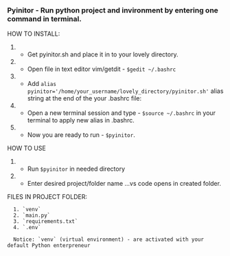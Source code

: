 ### Pyinitor - Run python project and invironment by entering one command in terminal.

HOW TO INSTALL:
1. - Get pyinitor.sh and place it in to your lovely directory.
2. - Open file in text editor vim/getdit   -  `$gedit ~/.bashrc`
6. - Add `alias pyinitor='/home/your_username/lovely_directory/pyinitor.sh'`  alias string  at the end of the your .bashrc file:    
7. - Open a new terminal session and type - `$source ~/.bashrc`     in your terminal to apply new alias in .bashrc. 
8. - Now you are ready to run - `$pyinitor`.

HOW TO USE
1. - Run `$pyinitor` in needed directory
2. - Enter desired project/folder name
  ...vs code opens in created folder.

FILES IN PROJECT FOLDER:

      1. `venv`
      2. `main.py`
      3. `requirements.txt`
      4. `.env`

      Notice: `venv` (virtual environment) - are activated with your default Python enterpreneur 
        
